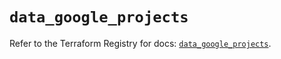 # `data_google_projects`

Refer to the Terraform Registry for docs: [`data_google_projects`](https://registry.terraform.io/providers/hashicorp/google-beta/6.24.0/docs/data-sources/google_projects).
